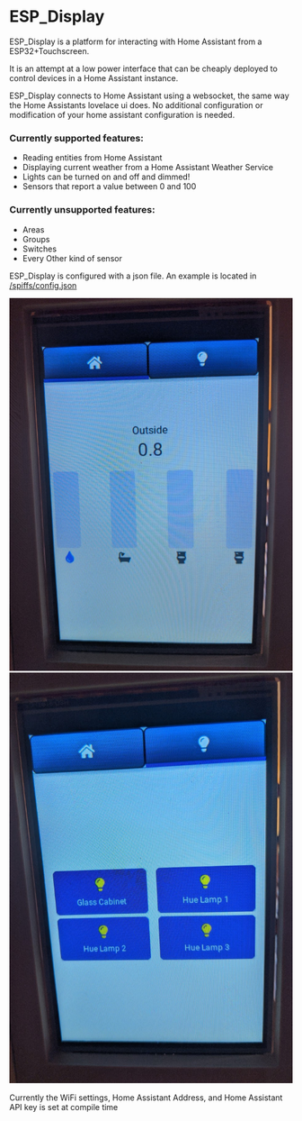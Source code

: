 # ESP_Display

ESP_Display is a platform for interacting with Home Assistant from a ESP32+Touchscreen.

It is an attempt at a low power interface that can be cheaply deployed to control devices in a Home Assistant instance.

ESP_Display connects to Home Assistant using a websocket, the same way the Home Assistants lovelace ui does.
No additional configuration or modification of your home assistant configuration is needed.

### Currently supported features:
* Reading entities from Home Assistant
* Displaying current weather from a Home Assistant Weather Service
* Lights can be turned on and off and dimmed!
* Sensors that report a value between 0 and 100


### Currently unsupported features:
* Areas
* Groups
* Switches
* Every Other kind of sensor


ESP_Display is configured with a json file. An example is located in [/spiffs/config.json](/spiffs/config.json)

![Screenshot 1](/Extras/screenshot1.jpg?raw=true "A screenshot of the example config")
![Screenshot 2](/Extras/screenshot2.jpg?raw=true "A screenshot of the example config")

Currently the WiFi settings, Home Assistant Address, and Home Assistant API key is set at compile time